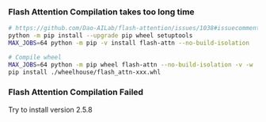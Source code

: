### Flash Attention Compilation takes too long time

```bash
# https://github.com/Dao-AILab/flash-attention/issues/1038#issuecomment-2439430999
python -m pip install --upgrade pip wheel setuptools
MAX_JOBS=64 python -m pip -v install flash-attn --no-build-isolation

# Compile wheel
MAX_JOBS=64 python -m pip wheel flash-attn --no-build-isolation -v -w ./wheelhouse
pip install ./wheelhouse/flash_attn-xxx.whl
```

### Flash Attention Compilation Failed
Try to install version 2.5.8